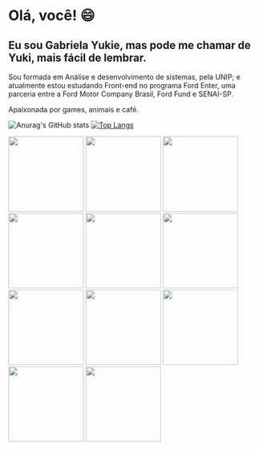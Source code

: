 

# Olá, você! 😄


## Eu sou Gabriela Yukie, mas pode me chamar de Yuki, mais fácil de lembrar.

Sou formada em Análise e desenvolvimento de sistemas, pela UNIP; e atualmente estou estudando Front-end no programa Ford Enter, uma parceria entre a Ford Motor Company Brasil, Ford Fund e SENAI-SP.

Apaixonada por games, animais e café.


![Anurag's GitHub stats](https://github-readme-stats.vercel.app/api?username=yukiecanatto&show_icons=true&theme=radical)
[![Top Langs](https://github-readme-stats.vercel.app/api/top-langs/?username=anuraghazra&layout=donut)](https://github.com/anuraghazra/github-readme-stats)


  <link rel="stylesheet" href="https://cdn.jsdelivr.net/gh/devicons/devicon@v2.15.1/devicon.min.css">
<img height ="150" src="https://cdn.jsdelivr.net/gh/devicons/devicon/icons/github/github-original-wordmark.svg"/>
<img height = "150" src="https://cdn.jsdelivr.net/gh/devicons/devicon/icons/git/git-plain-wordmark.svg" /> <img height = "150" src="https://cdn.jsdelivr.net/gh/devicons/devicon/icons/java/java-original-wordmark.svg" /> <img height = "150" src="https://cdn.jsdelivr.net/gh/devicons/devicon/icons/html5/html5-plain-wordmark.svg" /> <img height = "150" src="https://cdn.jsdelivr.net/gh/devicons/devicon/icons/css3/css3-plain-wordmark.svg" /> <img height = "150" src="https://cdn.jsdelivr.net/gh/devicons/devicon/icons/c/c-line.svg" /> <img height = "150" src="https://cdn.jsdelivr.net/gh/devicons/devicon/icons/cplusplus/cplusplus-line.svg" /> <img height = "150" src="https://cdn.jsdelivr.net/gh/devicons/devicon/icons/opera/opera-plain-wordmark.svg" /> <img height ="150"src="https://cdn.jsdelivr.net/gh/devicons/devicon/icons/firefox/firefox-original.svg" /> <img height ="150" src="https://cdn.jsdelivr.net/gh/devicons/devicon/icons/chrome/chrome-original.svg"/> <img height="150" src="https://cdn.jsdelivr.net/gh/devicons/devicon/icons/gimp/gimp-original.svg" />




          
